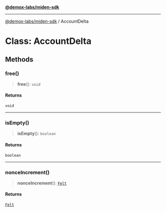 [**@demox-labs/miden-sdk**](../README.md)

***

[@demox-labs/miden-sdk](../README.md) / AccountDelta

# Class: AccountDelta

## Methods

### free()

> **free**(): `void`

#### Returns

`void`

***

### isEmpty()

> **isEmpty**(): `boolean`

#### Returns

`boolean`

***

### nonceIncrement()

> **nonceIncrement**(): [`Felt`](Felt.md)

#### Returns

[`Felt`](Felt.md)
